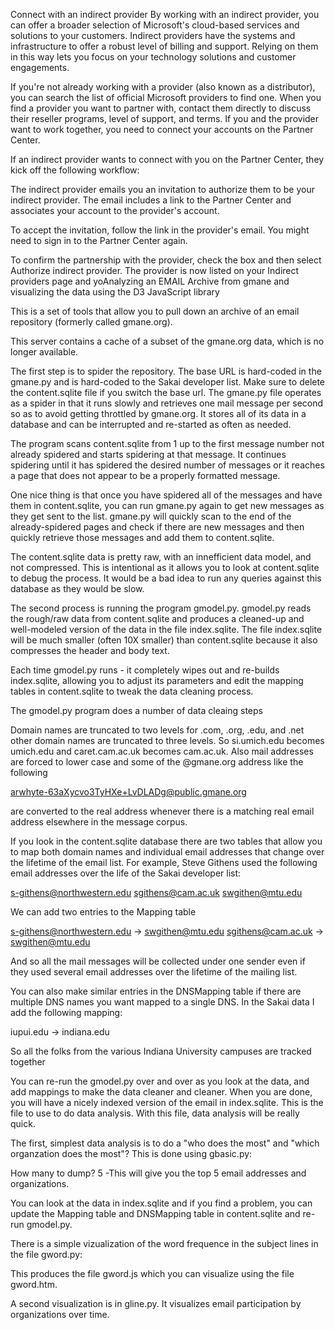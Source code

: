 
Connect with an indirect provider
By working with an indirect provider, you can offer a broader selection of Microsoft's cloud-based services and solutions to your customers. Indirect providers have the systems and infrastructure to offer a robust level of billing and support. Relying on them in this way lets you focus on your technology solutions and customer engagements.

If you're not already working with a provider (also known as a distributor), you can search the list of official Microsoft providers to find one. When you find a provider you want to partner with, contact them directly to discuss their reseller programs, level of support, and terms. If you and the provider want to work together, you need to connect your accounts on the Partner Center.

If an indirect provider wants to connect with you on the Partner Center, they kick off the following workflow:

The indirect provider emails you an invitation to authorize them to be your indirect provider. The email includes a link to the Partner Center and associates your account to the provider's account.

To accept the invitation, follow the link in the provider's email. You might need to sign in to the Partner Center again.

To confirm the partnership with the provider, check the box and then select Authorize indirect provider. The provider is now listed on your Indirect providers page and yoAnalyzing an EMAIL Archive from gmane and visualizing the data
using the D3 JavaScript library

This is a set of tools that allow you to pull down an archive
of an email repository (formerly called gmane.org).

This server contains a cache of a subset of the gmane.org data,
which is no longer available.

The first step is to spider the repository.  The base URL 
is hard-coded in the gmane.py and is hard-coded to the Sakai
developer list.  Make sure to delete the content.sqlite file if you 
switch the base url.  The gmane.py file operates as a spider in 
that it runs slowly and retrieves one mail message per second so 
as to avoid getting throttled by gmane.org.   It stores all of
its data in a database and can be interrupted and re-started 
as often as needed. 

The program scans content.sqlite from 1 up to the first message number not
already spidered and starts spidering at that message.  It continues spidering
until it has spidered the desired number of messages or it reaches a page
that does not appear to be a properly formatted message.

One nice thing is that once you have spidered all of the messages and have them in 
content.sqlite, you can run gmane.py again to get new messages as they get sent to the
list.  gmane.py will quickly scan to the end of the already-spidered pages and check 
if there are new messages and then quickly retrieve those messages and add them 
to content.sqlite.

The content.sqlite data is pretty raw, with an innefficient data model, and not compressed.
This is intentional as it allows you to look at content.sqlite to debug the process.
It would be a bad idea to run any queries against this database as they would be 
slow.

The second process is running the program gmodel.py.  gmodel.py reads the rough/raw 
data from content.sqlite and produces a cleaned-up and well-modeled version of the 
data in the file index.sqlite.  The file index.sqlite will be much smaller (often 10X
smaller) than content.sqlite because it also compresses the header and body text.

Each time gmodel.py runs - it completely wipes out and re-builds index.sqlite, allowing
you to adjust its parameters and edit the mapping tables in content.sqlite to tweak the 
data cleaning process.

The gmodel.py program does a number of data cleaing steps

Domain names are truncated to two levels for .com, .org, .edu, and .net 
other domain names are truncated to three levels.  So si.umich.edu becomes
umich.edu and caret.cam.ac.uk becomes cam.ac.uk.   Also mail addresses are
forced to lower case and some of the @gmane.org address like the following

   arwhyte-63aXycvo3TyHXe+LvDLADg@public.gmane.org

are converted to the real address whenever there is a matching real email
address elsewhere in the message corpus.

If you look in the content.sqlite database there are two tables that allow
you to map both domain names and individual email addresses that change over 
the lifetime of the email list.  For example, Steve Githens used the following
email addresses over the life of the Sakai developer list:

s-githens@northwestern.edu
sgithens@cam.ac.uk
swgithen@mtu.edu

We can add two entries to the Mapping table

s-githens@northwestern.edu ->  swgithen@mtu.edu
sgithens@cam.ac.uk -> swgithen@mtu.edu

And so all the mail messages will be collected under one sender even if 
they used several email addresses over the lifetime of the mailing list.

You can also make similar entries in the DNSMapping table if there are multiple
DNS names you want mapped to a single DNS.  In the Sakai data I add the following
mapping:

iupui.edu -> indiana.edu

So all the folks from the various Indiana University campuses are tracked together

You can re-run the gmodel.py over and over as you look at the data, and add mappings
to make the data cleaner and cleaner.   When you are done, you will have a nicely
indexed version of the email in index.sqlite.   This is the file to use to do data
analysis.   With this file, data analysis will be really quick.

The first, simplest data analysis is to do a "who does the most" and "which 
organzation does the most"?  This is done using gbasic.py:

How many to dump? 5
-This will give you the top 5 email addresses and organizations.

You can look at the data in index.sqlite and if you find a problem, you 
can update the Mapping table and DNSMapping table in content.sqlite and
re-run gmodel.py.

There is a simple vizualization of the word frequence in the subject lines
in the file gword.py:

This produces the file gword.js which you can visualize using the file 
gword.htm.

A second visualization is in gline.py.  It visualizes email participation by 
organizations over time.
